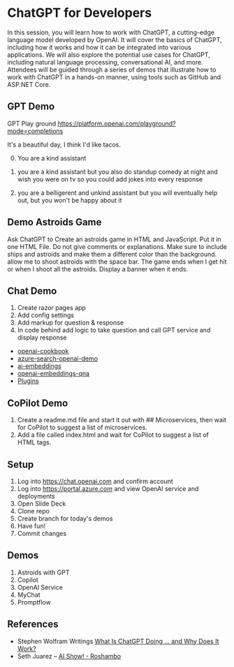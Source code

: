 # ChatGPT for Developers

In this session, you will learn how to work with ChatGPT, a cutting-edge language model developed by OpenAI. It will cover the basics of ChatGPT, including how it works and how it can be integrated into various applications. We will also explore the potential use cases for ChatGPT, including natural language processing, conversational AI, and more. Attendees will be guided through a series of demos that illustrate how to work with ChatGPT in a hands-on manner, using tools such as GitHub and ASP.NET Core.

## GPT Demo

GPT Play ground https://platform.openai.com/playground?mode=completions

It's a beautiful day, I think I'd like tacos. 

0. You are a kind assistant

1. you are a kind assistant but you also do standup comedy at night and wish you were on tv so you could add jokes into every response

2. you are a belligerent and unkind assistant but you will eventually help out, but you won't be happy about it


## Demo Astroids Game

Ask ChatGPT to Create an astroids game in HTML and JavaScript. Put it in one HTML File. Do not give comments or explanations. Make sure to include ships and astroids and make them a different color than the background. allow me to shoot astroids with the space bar. The game ends when I get hit or when I shoot all the astroids. Display a banner when it ends.

## Chat Demo

1. Create razor pages app 
1. Add config settings
1. Add markup for question & response
1. In code behind add logic to take question and call GPT service and display response

- [openai-cookbook](https://github.com/openai/openai-cookbook/blob/main/examples/azure/chat.ipynb)
- [azure-search-openai-demo](https://github.com/Azure-Samples/azure-search-openai-demo/)
- [ai-embeddings](https://platform.openai.com/docs/guides/embeddings/what-are-embeddings)
- [openai-embeddings-qna](https://github.com/ruoccofabrizio/azure-open-ai-embeddings-qna)
- [Plugins](https://platform.openai.com/docs/plugins/introduction)

## CoPilot Demo

1. Create a readme.md file and start it out with ## Microservices, then wait for CoPilot to suggest a list of microservices.
1. Add a file called index.html and wait for CoPilot to suggest a list of HTML tags.


## Setup

1. Log into https://chat.openai.com and confirm account
1. Log into https://portal.azure.com and view OpenAI service and deployments
1. Open Slide Deck
1. Clone repo
1. Create branch for today's demos
1. Have fun!
1. Commit changes

## Demos

1. Astroids with GPT
1. Copilot
1. OpenAI Service
1. MyChat
1. Promptflow

## References

- Stephen Wolfram Writings [What Is ChatGPT Doing … and Why Does It Work?](https://writings.stephenwolfram.com/2023/02/what-is-chatgpt-doing-and-why-does-it-work/)
- Seth Juarez – [AI Show! - Roshambo](https://www.linkedin.com/events/aishowlive-let-sgettowork-rosha7072309086112940032/comments/)
